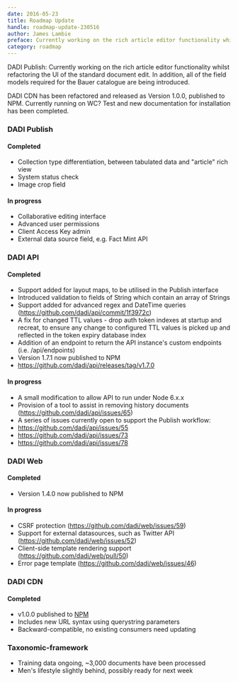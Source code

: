 ```yaml
---
date: 2016-05-23
title: Roadmap Update
handle: roadmap-update-230516
author: James Lambie
preface: Currently working on the rich article editor functionality whilst refactoring the UI of the standard document edit for Publish.
category: roadmap
---
```


DADI Publish: Currently working on the rich article editor functionality whilst
refactoring the UI of the standard document edit. In addition, all of the field models required for the Bauer catalogue are being introduced.

DADI CDN has been refactored and released as Version 1.0.0, published to NPM.
Currently running on WC? Test and new documentation for installation has been
completed.

### DADI Publish

#### Completed

* Collection type differentiation, between tabulated data and "article" rich view
* System status check
* Image crop field

#### In progress

* Collaborative editing interface
* Advanced user permissions
* Client Access Key admin
* External data source field, e.g. Fact Mint API

### DADI API

#### Completed

* Support added for layout maps, to be utilised in the Publish interface
* Introduced validation to fields of String which contain an array of Strings
* Support added for advanced regex and DateTime queries (https://github.com/dadi/api/commit/1f3972c)
* A fix for changed TTL values - drop auth token indexes at startup and recreat, to ensure any change to
configured TTL values is picked up and reflected in the token expiry database index
* Addition of an endpoint to return the API instance's custom endpoints (i.e. /api/endpoints)
* Version 1.7.1 now published to NPM
* https://github.com/dadi/api/releases/tag/v1.7.0

#### In progress

* A small modification to allow API to run under Node 6.x.x
* Provision of a tool to assist in removing history documents (https://github.com/dadi/api/issues/65)
* A series of issues currently open to support the Publish workflow:
 * https://github.com/dadi/api/issues/55
 * https://github.com/dadi/api/issues/73
 * https://github.com/dadi/api/issues/78

### DADI Web

#### Completed

* Version 1.4.0 now published to NPM

#### In progress

* CSRF protection (https://github.com/dadi/web/issues/59)
* Support for external datasources, such as Twitter API (https://github.com/dadi/web/issues/52)
* Client-side template rendering support (https://github.com/dadi/web/pull/50)
* Error page template (https://github.com/dadi/web/issues/46)

### DADI CDN

#### Completed

* v1.0.0 published to [NPM](https://www.npmjs.com/package/@dadi/cdn)
 * Includes new URL syntax using querystring parameters
 * Backward-compatible, no existing consumers need updating

### Taxonomic-framework

* Training data ongoing, ~3,000 documents have been processed
* Men's lifestyle slightly behind, possibly ready for next week
